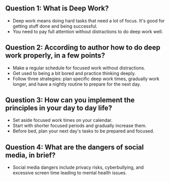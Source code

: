 ## Question 1: What is Deep Work?

* Deep work means doing hard tasks that need a lot of focus. It's good for getting stuff done and being successful.
* You need to pay full attention without distractions to do deep work well.

## Question 2: According to author how to do deep work properly, in a few points?
  
* Make a regular schedule for focused work without distractions.
* Get used to being a bit bored and practice thinking deeply.
* Follow three strategies: plan specific deep work times, gradually work longer, and have a nightly routine to prepare for the next day.

## Question 3: How can you implement the principles in your day to day life?
 
* Set aside focused work times on your calendar.
* Start with shorter focused periods and gradually increase them.
* Before bed, plan your next day's tasks to be prepared and focused.

## Question 4: What are the dangers of social media, in brief?

* Social media dangers include privacy risks, cyberbullying, and excessive screen time leading to mental health issues.